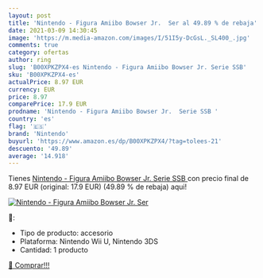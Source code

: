 ```yaml
---
layout: post
title: 'Nintendo - Figura Amiibo Bowser Jr.  Ser al 49.89 % de rebaja'
date: 2021-03-09 14:30:45
image: 'https://m.media-amazon.com/images/I/51I5y-DcGsL._SL400_.jpg'
comments: true
category: ofertas
author: ring
slug: 'B00XPKZPX4-es Nintendo - Figura Amiibo Bowser Jr. Serie SSB'
sku: 'B00XPKZPX4-es'
actualPrice: 8.97 EUR
currency: EUR
price: 8.97
comparePrice: 17.9 EUR
prodname: 'Nintendo - Figura Amiibo Bowser Jr.  Serie SSB '
country: 'es'
flag: '🇪🇸'
brand: 'Nintendo'
buyurl: 'https://www.amazon.es/dp/B00XPKZPX4/?tag=tolees-21'
descuento: '49.89'
average: '14.918'
---
```


Tienes [Nintendo - Figura Amiibo Bowser Jr.  Serie SSB ](https://www.amazon.es/dp/B00XPKZPX4/?tag=tolees-21) con precio final de  8.97 EUR (original: 17.9 EUR) (49.89 %  de rebaja) aqui!

[![Nintendo - Figura Amiibo Bowser Jr.  Ser](https://m.media-amazon.com/images/I/51I5y-DcGsL._SL400_.jpg)](https://www.amazon.es/dp/B00XPKZPX4/?tag=tolees-21)

🔎:

- Tipo de producto: accesorio
- Plataforma: Nintendo Wii U, Nintendo 3DS
- Cantidad: 1 producto

[🛒 Comprar!!!](https://www.amazon.es/dp/B00XPKZPX4/?tag=tolees-21)
